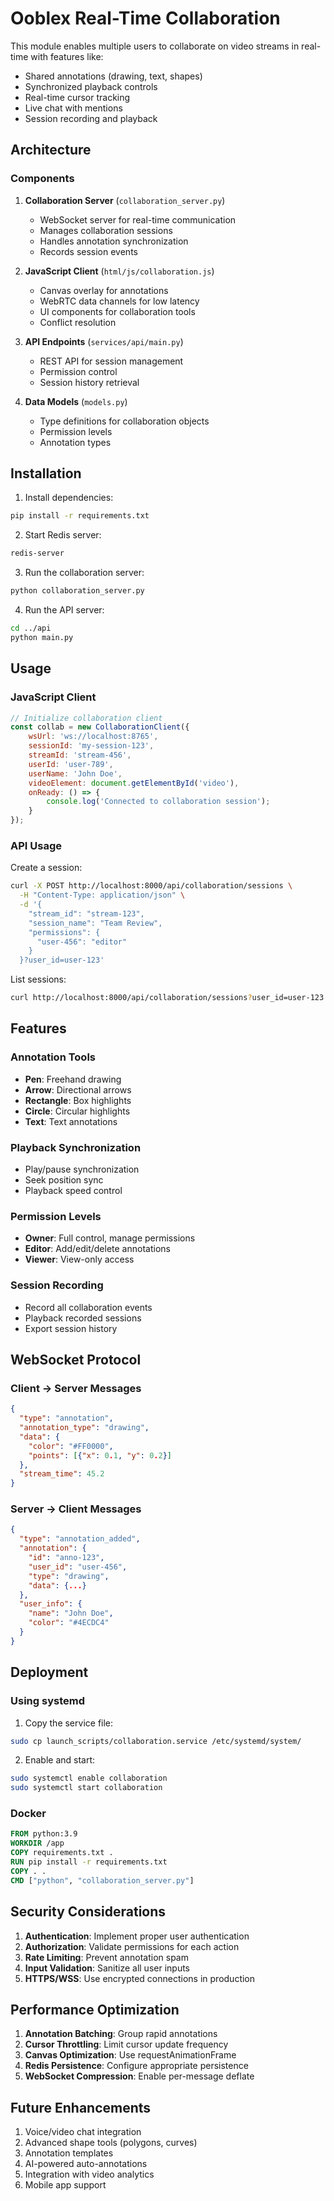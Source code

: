 # Ooblex Real-Time Collaboration

This module enables multiple users to collaborate on video streams in real-time with features like:

- Shared annotations (drawing, text, shapes)
- Synchronized playback controls
- Real-time cursor tracking
- Live chat with mentions
- Session recording and playback

## Architecture

### Components

1. **Collaboration Server** (`collaboration_server.py`)
   - WebSocket server for real-time communication
   - Manages collaboration sessions
   - Handles annotation synchronization
   - Records session events

2. **JavaScript Client** (`html/js/collaboration.js`)
   - Canvas overlay for annotations
   - WebRTC data channels for low latency
   - UI components for collaboration tools
   - Conflict resolution

3. **API Endpoints** (`services/api/main.py`)
   - REST API for session management
   - Permission control
   - Session history retrieval

4. **Data Models** (`models.py`)
   - Type definitions for collaboration objects
   - Permission levels
   - Annotation types

## Installation

1. Install dependencies:
```bash
pip install -r requirements.txt
```

2. Start Redis server:
```bash
redis-server
```

3. Run the collaboration server:
```bash
python collaboration_server.py
```

4. Run the API server:
```bash
cd ../api
python main.py
```

## Usage

### JavaScript Client

```javascript
// Initialize collaboration client
const collab = new CollaborationClient({
    wsUrl: 'ws://localhost:8765',
    sessionId: 'my-session-123',
    streamId: 'stream-456',
    userId: 'user-789',
    userName: 'John Doe',
    videoElement: document.getElementById('video'),
    onReady: () => {
        console.log('Connected to collaboration session');
    }
});
```

### API Usage

Create a session:
```bash
curl -X POST http://localhost:8000/api/collaboration/sessions \
  -H "Content-Type: application/json" \
  -d '{
    "stream_id": "stream-123",
    "session_name": "Team Review",
    "permissions": {
      "user-456": "editor"
    }
  }?user_id=user-123'
```

List sessions:
```bash
curl http://localhost:8000/api/collaboration/sessions?user_id=user-123
```

## Features

### Annotation Tools
- **Pen**: Freehand drawing
- **Arrow**: Directional arrows
- **Rectangle**: Box highlights
- **Circle**: Circular highlights
- **Text**: Text annotations

### Playback Synchronization
- Play/pause synchronization
- Seek position sync
- Playback speed control

### Permission Levels
- **Owner**: Full control, manage permissions
- **Editor**: Add/edit/delete annotations
- **Viewer**: View-only access

### Session Recording
- Record all collaboration events
- Playback recorded sessions
- Export session history

## WebSocket Protocol

### Client -> Server Messages

```json
{
  "type": "annotation",
  "annotation_type": "drawing",
  "data": {
    "color": "#FF0000",
    "points": [{"x": 0.1, "y": 0.2}]
  },
  "stream_time": 45.2
}
```

### Server -> Client Messages

```json
{
  "type": "annotation_added",
  "annotation": {
    "id": "anno-123",
    "user_id": "user-456",
    "type": "drawing",
    "data": {...}
  },
  "user_info": {
    "name": "John Doe",
    "color": "#4ECDC4"
  }
}
```

## Deployment

### Using systemd

1. Copy the service file:
```bash
sudo cp launch_scripts/collaboration.service /etc/systemd/system/
```

2. Enable and start:
```bash
sudo systemctl enable collaboration
sudo systemctl start collaboration
```

### Docker

```dockerfile
FROM python:3.9
WORKDIR /app
COPY requirements.txt .
RUN pip install -r requirements.txt
COPY . .
CMD ["python", "collaboration_server.py"]
```

## Security Considerations

1. **Authentication**: Implement proper user authentication
2. **Authorization**: Validate permissions for each action
3. **Rate Limiting**: Prevent annotation spam
4. **Input Validation**: Sanitize all user inputs
5. **HTTPS/WSS**: Use encrypted connections in production

## Performance Optimization

1. **Annotation Batching**: Group rapid annotations
2. **Cursor Throttling**: Limit cursor update frequency
3. **Canvas Optimization**: Use requestAnimationFrame
4. **Redis Persistence**: Configure appropriate persistence
5. **WebSocket Compression**: Enable per-message deflate

## Future Enhancements

1. Voice/video chat integration
2. Advanced shape tools (polygons, curves)
3. Annotation templates
4. AI-powered auto-annotations
5. Integration with video analytics
6. Mobile app support